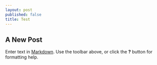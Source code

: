 ```yaml
---
layout: post
published: false
title: Test
---
```


## A New Post

Enter text in [Markdown](http://daringfireball.net/projects/markdown/). Use the toolbar above, or click the **?** button for formatting help.
